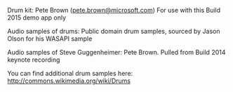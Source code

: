 ﻿
Drum kit:
Pete Brown (pete.brown@microsoft.com)
For use with this Build 2015 demo app only

Audio samples of drums:
Public domain drum samples, sourced by Jason Olson for his WASAPI sample

Audio samples of Steve Guggenheimer:
Pete Brown. Pulled from Build 2014 keynote recording


You can find additional drum samples here:
http://commons.wikimedia.org/wiki/Drums